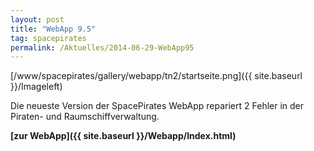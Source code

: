 ```yaml
---
layout: post
title: "WebApp 9.5"
tag: spacepirates
permalink: /Aktuelles/2014-06-29-WebApp95
---
```



[/www/spacepirates/gallery/webapp/tn2/startseite.png]({{ site.baseurl }}/Imageleft)

Die neueste Version der SpacePirates WebApp repariert 2 Fehler in der Piraten- und Raumschiffverwaltung.

**[zur WebApp]({{ site.baseurl }}/Webapp/Index.html)**


